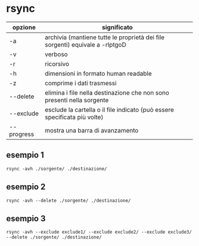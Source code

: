 # rsync

opzione    | significato
-----------|-----------------------
-a         | archivia (mantiene tutte le proprietà dei file sorgenti) equivale a -rlptgoD
-v         | verboso
-r         | ricorsivo
-h         | dimensioni in formato human readable
-z         | comprime i dati trasmessi
--delete   | elimina i file nella destinazione che non sono presenti nella sorgente
--exclude  | esclude la cartella o il file indicato (può essere specificata più volte)
--progress | mostra una barra di avanzamento

## esempio 1

```
rsync -avh ./sorgente/ ./destinazione/
```

## esempio 2

```
rsync -avh --delete ./sorgente/ ./destinazione/
```

## esempio 3

```
rsync -avh --exclude exclude1/ --exclude exclude2/ --exclude exclude3/ --delete ./sorgente/ ./destinazione/
```

